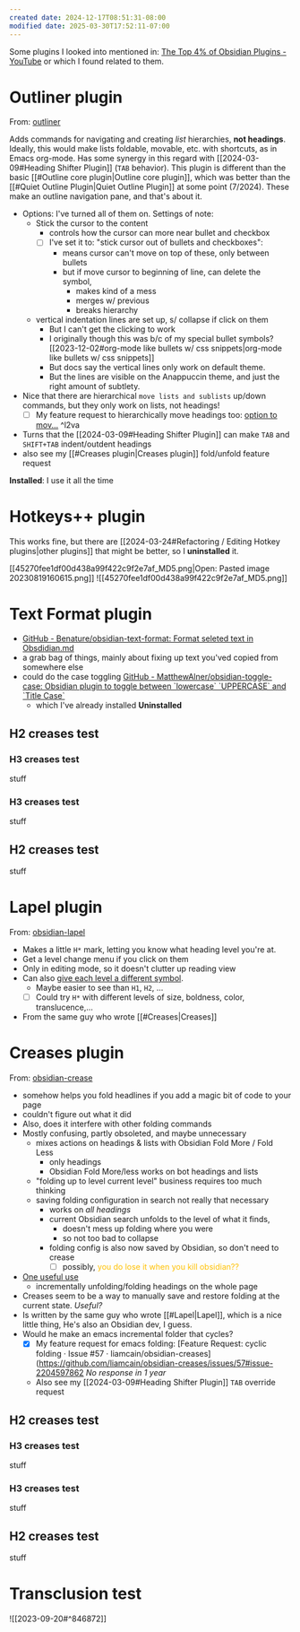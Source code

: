 ```yaml
---
created date: 2024-12-17T08:51:31-08:00
modified date: 2025-03-30T17:52:11-07:00
---
```


Some plugins I looked into mentioned in: [The Top 4% of Obsidian Plugins - YouTube](https://www.youtube.com/watch?v=xVQGrn9gQKI) or which I found related to them.
# Outliner plugin
From: [outliner](https://github.com/vslinko/obsidian-outliner)

Adds commands for navigating and creating *list* hierarchies, **not headings**.  Ideally, this would make lists foldable, movable, etc. with shortcuts, as in Emacs org-mode.  Has some synergy in this regard with  [[2024-03-09#Heading Shifter Plugin]] (`TAB` behavior). This plugin is different than the basic [[#Outline core plugin|Outline core plugin]], which was better than the [[#Quiet Outline Plugin|Quiet Outline Plugin]] at some point (7/2024).  These make an outline navigation pane, and that's about it.

- Options: I've turned all of them on.  Settings of note:
	- Stick the cursor to the content
		- controls how the cursor can more near bullet and checkbox
		- [ ] I've set it to: "stick cursor out of bullets and checkboxes": 
			- means cursor can't move on top of these, only between bullets
			- but if move cursor to beginning of line, can delete the symbol, 
				- makes kind of a mess
				- merges w/ previous 
				- breaks hierarchy
	- vertical indentation lines are set up, s/ collapse if click on them
		- But I can't get the clicking to work
		- I originally though this was b/c of my special bullet symbols? [[2023-12-02#org-mode like bullets w/ css snippets|org-mode like bullets w/ css snippets]]
		- But docs say the vertical lines only work on default theme.  
		- But the lines are visible on the Anappuccin theme, and just the right amount of subtlety.
- Nice that there are hierarchical `move lists and sublists` up/down commands, but they only work on lists, not headings!
	- [ ] My feature request to hierarchically move headings too: [option to mov...](https://github.com/vslinko/obsidian-outliner/issues/561) ^l2va
- Turns that the [[2024-03-09#Heading Shifter Plugin]] can make `TAB` and `SHIFT+TAB` indent/outdent headings
- also see my [[#Creases plugin|Creases plugin]] fold/unfold feature request

**Installed**: I use it all the time
# Hotkeys++ plugin

This works fine, but there are [[2024-03-24#Refactoring / Editing Hotkey plugins|other plugins]] that might be better, so I **uninstalled** it.

[[45270fee1df00d438a99f422c9f2e7af_MD5.png|Open: Pasted image 20230819160615.png]]
![[45270fee1df00d438a99f422c9f2e7af_MD5.png]]
# Text Format plugin
* [GitHub - Benature/obsidian-text-format: Format seleted text in Obsdidian.md](https://github.com/Benature/obsidian-text-format)
* a grab bag of things, mainly about fixing up text you'ved copied from somewhere else
* could do the case toggling [GitHub - MatthewAlner/obsidian-toggle-case: Obsidian plugin to toggle between \`lowercase\` \`UPPERCASE\` and \`Title Case\`](https://github.com/MatthewAlner/obsidian-toggle-case)
	* which I've already installed
**Uninstalled** 
## H2 creases test
### H3 creases test
stuff
### H3 creases test
stuff
## H2 creases test
stuff
# Lapel plugin
From: [obsidian-lapel](https://github.com/liamcain/obsidian-lapel)
* Makes a little `H*` mark, letting you know what heading level you're at.
* Get a level change menu if you click on them
* Only in editing mode, so it doesn't clutter up reading view
* Can also [give each level a different symbol](https://github.com/liamcain/obsidian-lapel?tab=readme-ov-file#-customization).  
	* Maybe easier to see than `H1`, `H2`, ...
	* [ ] Could try `H*` with different levels of size, boldness, color, translucence,...
* From the same guy who wrote [[#Creases|Creases]]
# Creases plugin
From: [obsidian-crease](https://github.com/liamcain/obsidian-creases)
* somehow helps you fold headlines if you add a magic bit of code to your page
* couldn't figure out what it did
* Also, does it interfere with other folding commands
* Mostly confusing, partly obsoleted, and maybe unnecessary
	* mixes actions on headings & lists with Obsidian Fold More / Fold Less
		* only headings
		* Obsidian Fold More/less works on bot headings and lists
	* "folding up to level current level" business requires too much thinking
	* saving folding configuration in search not really that necessary
		* works on *all headings*
		* current Obsidian search unfolds to the level of what it finds, 
			* doesn't mess up folding where you were
			* so not too bad to collapse
		* folding config is also now saved by Obsidian, so don't need to crease
			* [ ] possibly, <span style="color:#ffc000">you do lose it when you kill obsidian??</span>
* <u>One useful use</u>
	* incrementally unfolding/folding headings on the whole page
* Creases seem to be a way to manually save and restore folding at the current state.  *Useful?*
* Is written by the same guy who wrote [[#Lapel|Lapel]], which is a nice little thing,  He's also an Obsidian dev, I guess.
* Would he make an emacs incremental folder that cycles?  
	* [x] My feature request for emacs folding: [Feature Request: cyclic folding · Issue #57 · liamcain/obsidian-creases](https://github.com/liamcain/obsidian-creases/issues/57#issue-2204597862  *No response in 1 year*  
	* Also see my [[2024-03-09#Heading Shifter Plugin]] `TAB` override request
## H2 creases test
### H3 creases test
stuff
### H3 creases test
stuff
## H2 creases test
stuff


# Transclusion test
![[2023-09-20#^846872]]